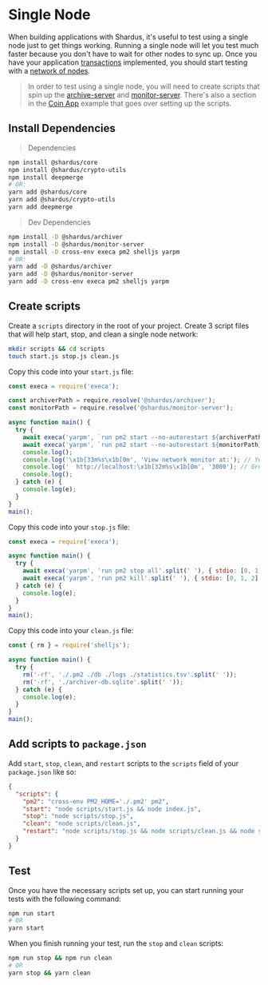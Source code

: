 # Single Node

When building applications with Shardus, it's useful to test using a single node just to get things working. Running a single node will let you test much faster because you don't have to wait for other nodes to sync up. Once you have your application [transactions](../development/transactions/README) implemented, you should start testing with a [network of nodes](./network-of-nodes).

> In order to test using a single node, you will need to create scripts that spin up the [archive-server](../../tools/archive-server) and [monitor-server](../../tools/monitor-server). There's also a section in the [Coin App](../../examples/coin-app-template) example that goes over setting up the scripts.

## Install Dependencies

> Dependencies

```bash
npm install @shardus/core
npm install @shardus/crypto-utils
npm install deepmerge
# OR:
yarn add @shardus/core
yarn add @shardus/crypto-utils
yarn add deepmerge
```

> Dev Dependencies

```bash
npm install -D @shardus/archiver
npm install -D @shardus/monitor-server
npm install -D cross-env execa pm2 shelljs yarpm
# OR:
yarn add -D @shardus/archiver
yarn add -D @shardus/monitor-server
yarn add -D cross-env execa pm2 shelljs yarpm
```

## Create scripts

Create a `scripts` directory in the root of your project. Create 3 script files that will help start, stop, and clean a single node network:

```bash
mkdir scripts && cd scripts
touch start.js stop.js clean.js
```

Copy this code into your `start.js` file:

```javascript
const execa = require('execa');

const archiverPath = require.resolve('@shardus/archiver');
const monitorPath = require.resolve('@shardus/monitor-server');

async function main() {
  try {
    await execa('yarpm', `run pm2 start --no-autorestart ${archiverPath}`.split(' '), { stdio: [0, 1, 2] });
    await execa('yarpm', `run pm2 start --no-autorestart ${monitorPath}`.split(' '), { stdio: [0, 1, 2] });
    console.log();
    console.log('\x1b[33m%s\x1b[0m', 'View network monitor at:'); // Yellow
    console.log('  http://localhost:\x1b[32m%s\x1b[0m', '3000'); // Green
    console.log();
  } catch (e) {
    console.log(e);
  }
}
main();
```

Copy this code into your `stop.js` file:

```javascript
const execa = require('execa');

async function main() {
  try {
    await execa('yarpm', 'run pm2 stop all'.split(' '), { stdio: [0, 1, 2] });
    await execa('yarpm', 'run pm2 kill'.split(' '), { stdio: [0, 1, 2] });
  } catch (e) {
    console.log(e);
  }
}
main();
```

Copy this code into your `clean.js` file:

```javascript
const { rm } = require('shelljs');

async function main() {
  try {
    rm('-rf', './.pm2 ./db ./logs ./statistics.tsv'.split(' '));
    rm('-rf', './archiver-db.sqlite'.split(' '));
  } catch (e) {
    console.log(e);
  }
}
main();
```

## Add scripts to `package.json`

Add `start`, `stop`, `clean`, and `restart` scripts to the `scripts` field of your `package.json` like so:

```json
{
  "scripts": {
    "pm2": "cross-env PM2_HOME='./.pm2' pm2",
    "start": "node scripts/start.js && node index.js",
    "stop": "node scripts/stop.js",
    "clean": "node scripts/clean.js",
    "restart": "node scripts/stop.js && node scripts/clean.js && node scripts/start.js && node index.js"
  }
}
```

## Test

Once you have the necessary scripts set up, you can start running your tests with the following command:

```bash
npm run start
# OR
yarn start
```

When you finish running your test, run the `stop` and `clean` scripts:

```bash
npm run stop && npm run clean
# OR
yarn stop && yarn clean
```
